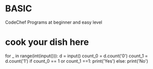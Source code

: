 # BASIC
CodeChef Programs at beginner and easy level
# cook your dish here
for _ in range(int(input())):
    d = input()
    count_0 = d.count('0')
    count_1 = d.count('1')
    if count_0 == 1 or count_1 ==1:
        print('Yes')
    else:
        print('No')
